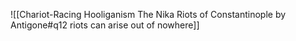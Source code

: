 ![[Chariot-Racing Hooliganism The Nika Riots of Constantinople by Antigone#q12 riots can arise out of nowhere]]